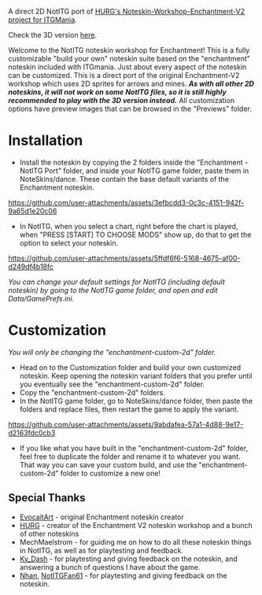 A direct 2D NotITG port of [HURG's Noteskin-Workshop-Enchantment-V2 project for ITGMania](https://github.com/HURG-IIDX/Noteskin-Workshop-Enchantment-V2/tree/main).

Check the 3D version [here](https://github.com/PoRa-dayo/NotITG-Enchantment-Noteskin-Workshop).

Welcome to the NotITG noteskin workshop for Enchantment! This is a fully customizable "build your own" noteskin suite based on the "enchantment" noteskin included with ITGmania. Just about every aspect of the noteskin can be customized. This is a direct port of the original Enchantment-V2 workshop which uses 2D sprites for arrows and mines. ***As with all other 2D noteskins, it will not work on some NotITG files, so it is still highly recommended to play with the 3D version instead.*** All customization options have preview images that can be browsed in the "Previews" folder.

# Installation
- Install the noteskin by copying the 2 folders inside the "Enchantment - NotITG Port" folder, and inside your NotITG game folder, paste them in NoteSkins/dance. These contain the base default variants of the Enchantment noteskin.

https://github.com/user-attachments/assets/3efbcdd3-0c3c-4151-942f-9a65d1e20c06



- In NotITG, when you select a chart, right before the chart is played, when "PRESS [START] TO CHOOSE MODS" show up, do that to get the option to select your noteskin.

https://github.com/user-attachments/assets/5ffdf6f6-5168-4675-af00-d249df4b18fc



*You can change your default settings for NotITG (including default noteskin) by going to the NotITG game folder, and open and edit Data/GamePrefs.ini.*

# Customization
*You will only be changing the "enchantment-custom-2d" folder.*

- Head on to the Customization folder and build your own customized noteskin. Keep opening the noteskin variant folders that you prefer until you eventually see the "enchantment-custom-2d" folder.
- Copy the "enchantment-custom-2d" folders.
- In the NotITG game folder, go to NoteSkins/dance folder, then paste the folders and replace files, then restart the game to apply the variant.

https://github.com/user-attachments/assets/9abdafea-57a1-4d88-9e17-d2163fdc0cb3




- If you like what you have built in the "enchantment-custom-2d" folder, feel free to duplicate the folder and rename it to whatever you want. That way you can save your custom build, and use the "enchantment-custom-2d" folder to customize a new one!

## Special Thanks
- [EvocaitArt](https://x.com/EvocaitArt) - original Enchantment noteskin creator
- [HURG](https://github.com/HURG-IIDX) - creator of the Enchantment V2 noteskin workshop and a bunch of other noteskins
- MechMaelstrom - for guiding me on how to do all these noteskin things in NotITG, as well as for playtesting and feedback.
- [Ky_Dash](https://www.youtube.com/@Ky_Dash) - for playtesting and giving feedback on the noteskin, and answering a bunch of questions I have about the game.
- [Nhan](https://www.youtube.com/@StepNhan), [NotITGFan61](https://www.youtube.com/@notitgfan61) - for playtesting and giving feedback on the noteskin.






